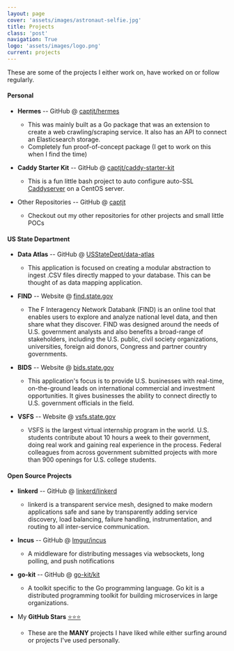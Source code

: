 ```yaml
---
layout: page
cover: 'assets/images/astronaut-selfie.jpg'
title: Projects
class: 'post'
navigation: True
logo: 'assets/images/logo.png'
current: projects
---
```


These are some of the projects I either work on, have worked on or follow regularly.

#### Personal

- **Hermes** -- GitHub @ [captjt/hermes](https://github.com/captjt/hermes)
    - This was mainly built as a Go package that was an extension to create a web crawling/scraping service. It also has an API to connect an Elasticsearch storage.
    - Completely fun proof-of-concept package (I get to work on this when I find the time)

- **Caddy Starter Kit** -- GitHub @ [captjt/caddy-starter-kit](https://github.com/captjt/caddy-starter-kit)
    - This is a fun little bash project to auto configure auto-SSL [Caddyserver](https://caddyserver.com/) on a CentOS server.

- Other Repositories -- GitHub @ [captjt](https://github.com/captjt?tab=repositories)
    - Checkout out my other repositories for other projects and small little POCs

#### US State Department

- **Data Atlas** -- GitHub @ [USStateDept/data-atlas](https://github.com/USStateDept/data-atlas)
    - This application is focused on creating a modular abstraction to ingest .CSV files directly mapped to your database. This can be thought of as data mapping application.

- **FIND** -- Website @ [find.state.gov](http://find.state.gov)
    - The F Interagency Network Databank (FIND) is an online tool that enables users to explore and analyze national level data, and then share what they discover. FIND was designed around the needs of U.S. government analysts and also benefits a broad-range of stakeholders, including the U.S. public, civil society organizations, universities, foreign aid donors, Congress and partner country governments.

- **BIDS** -- Website @ [bids.state.gov](https://bids.state.gov)
    - This application's focus is to provide U.S. businesses with real-time, on-the-ground leads on international commercial and investment opportunities. It gives businesses the ability to connect directly to U.S. government officials in the field.

- **VSFS** -- Website @ [vsfs.state.gov](http://vsfs.state.gov)
    - VSFS is the largest virtual internship program in the world. U.S. students contribute about 10 hours a week to their government, doing real work and gaining real experience in the process. Federal colleagues from across government submitted projects with more than 900 openings for U.S. college students.

#### Open Source Projects

- **linkerd** -- GitHub @ [linkerd/linkerd](https://github.com/linkerd/linkerd)
    - linkerd is a transparent service mesh, designed to make modern applications safe and sane by transparently adding service discovery, load balancing, failure handling, instrumentation, and routing to all inter-service communication.

- **Incus** -- GitHub @ [Imgur/incus](https://github.com/Imgur/incus)
    - A middleware for distributing messages via websockets, long polling, and push notifications

- **go-kit** -- GitHub @ [go-kit/kit](https://github.com/go-kit/kit)
    - A toolkit specific to the Go programming language. Go kit is a distributed programming toolkit for building microservices in large organizations.

- My **GitHub Stars** [⭐️⭐️⭐️](https://github.com/captjt?tab=stars)
    - These are the **MANY** projects I have liked while either surfing around or projects I've used personally.
